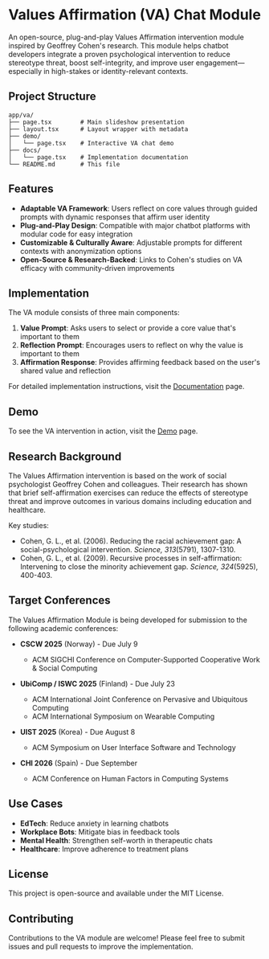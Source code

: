 # Values Affirmation (VA) Chat Module

An open-source, plug-and-play Values Affirmation intervention module inspired by Geoffrey Cohen's research. This module helps chatbot developers integrate a proven psychological intervention to reduce stereotype threat, boost self-integrity, and improve user engagement—especially in high-stakes or identity-relevant contexts.

## Project Structure

```
app/va/
├── page.tsx        # Main slideshow presentation
├── layout.tsx      # Layout wrapper with metadata
├── demo/
│   └── page.tsx    # Interactive VA chat demo
├── docs/
│   └── page.tsx    # Implementation documentation
└── README.md       # This file
```

## Features

- **Adaptable VA Framework**: Users reflect on core values through guided prompts with dynamic responses that affirm user identity
- **Plug-and-Play Design**: Compatible with major chatbot platforms with modular code for easy integration
- **Customizable & Culturally Aware**: Adjustable prompts for different contexts with anonymization options
- **Open-Source & Research-Backed**: Links to Cohen's studies on VA efficacy with community-driven improvements

## Implementation

The VA module consists of three main components:

1. **Value Prompt**: Asks users to select or provide a core value that's important to them
2. **Reflection Prompt**: Encourages users to reflect on why the value is important to them
3. **Affirmation Response**: Provides affirming feedback based on the user's shared value and reflection

For detailed implementation instructions, visit the [Documentation](/va/docs) page.

## Demo

To see the VA intervention in action, visit the [Demo](/va/demo) page.

## Research Background

The Values Affirmation intervention is based on the work of social psychologist Geoffrey Cohen and colleagues. Their research has shown that brief self-affirmation exercises can reduce the effects of stereotype threat and improve outcomes in various domains including education and healthcare.

Key studies:
- Cohen, G. L., et al. (2006). Reducing the racial achievement gap: A social-psychological intervention. *Science, 313*(5791), 1307-1310.
- Cohen, G. L., et al. (2009). Recursive processes in self-affirmation: Intervening to close the minority achievement gap. *Science, 324*(5925), 400-403.

## Target Conferences

The Values Affirmation Module is being developed for submission to the following academic conferences:

- **CSCW 2025** (Norway) - Due July 9
  - ACM SIGCHI Conference on Computer-Supported Cooperative Work & Social Computing

- **UbiComp / ISWC 2025** (Finland) - Due July 23
  - ACM International Joint Conference on Pervasive and Ubiquitous Computing
  - ACM International Symposium on Wearable Computing

- **UIST 2025** (Korea) - Due August 8
  - ACM Symposium on User Interface Software and Technology

- **CHI 2026** (Spain) - Due September
  - ACM Conference on Human Factors in Computing Systems

## Use Cases

- **EdTech**: Reduce anxiety in learning chatbots
- **Workplace Bots**: Mitigate bias in feedback tools
- **Mental Health**: Strengthen self-worth in therapeutic chats
- **Healthcare**: Improve adherence to treatment plans

## License

This project is open-source and available under the MIT License.

## Contributing

Contributions to the VA module are welcome! Please feel free to submit issues and pull requests to improve the implementation.